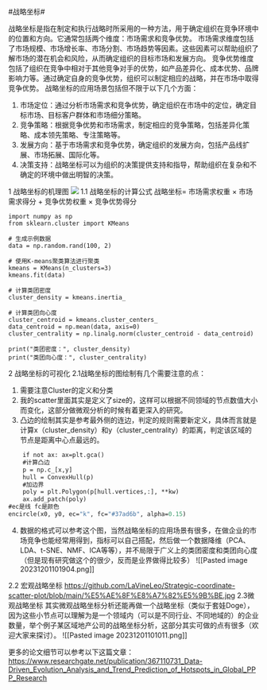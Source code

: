 #战略坐标#

战略坐标是指在制定和执行战略时所采用的一种方法，用于确定组织在竞争环境中的位置和方向。它通常包括两个维度：市场需求和竞争优势。
市场需求维度包括了市场规模、市场增长率、市场分割、市场趋势等因素。这些因素可以帮助组织了解市场的潜在机会和风险，从而确定组织的目标市场和发展方向。
竞争优势维度包括了组织在竞争中相对于其他竞争对手的优势，如产品差异化、成本优势、品牌影响力等。通过确定自身的竞争优势，组织可以制定相应的战略，并在市场中取得竞争优势。
战略坐标的应用场景包括但不限于以下几个方面：

1. 市场定位：通过分析市场需求和竞争优势，确定组织在市场中的定位，确定目标市场、目标客户群体和市场细分策略。
2. 竞争策略：根据竞争优势和市场需求，制定相应的竞争策略，包括差异化策略、成本领先策略、专注策略等。
3. 发展方向：基于市场需求和竞争优势，确定组织的发展方向，包括产品线扩展、市场拓展、国际化等。
4. 决策支持：战略坐标可以为组织的决策提供支持和指导，帮助组织在复杂和不确定的环境中做出明智的决策。

1 战略坐标的机理图
![](file:///C:\Users\69493\AppData\Local\Temp\ksohtml24440\wps1.png)
1.1 战略坐标的计算公式
战略坐标= 市场需求权重 × 市场需求得分 + 竞争优势权重 × 竞争优势得分
```
import numpy as np
from sklearn.cluster import KMeans

# 生成示例数据
data = np.random.rand(100, 2)

# 使用K-means聚类算法进行聚类
kmeans = KMeans(n_clusters=3)
kmeans.fit(data)

# 计算类团密度
cluster_density = kmeans.inertia_

# 计算类团向心度
cluster_centroid = kmeans.cluster_centers_
data_centroid = np.mean(data, axis=0)
cluster_centrality = np.linalg.norm(cluster_centroid - data_centroid)

print("类团密度：", cluster_density)
print("类团向心度：", cluster_centrality)
```
2 战略坐标的可视化
2.1战略坐标的图绘制有几个需要注意的点：
1. 需要注意Cluster的定义和分类
2. 我的scatter里面其实是定义了size的，这样可以根据不同领域的节点数值大小而变化，这部分做微观分析的时候有着更深入的研究。
3. 凸边的绘制其实是参考最外侧的连边，判定的规则需要新定义，具体而言就是计算x（cluster_density）和y（cluster_centrality）的距离，判定该区域的节点是距离中心点最远的。
```def encircle(x,y, ax=None, **kw):
    if not ax: ax=plt.gca()
    #计算凸边    
    p = np.c_[x,y]
    hull = ConvexHull(p)
    #加边界
    poly = plt.Polygon(p[hull.vertices,:], **kw)
    ax.add_patch(poly)
#ec是线 fc是颜色
encircle(x0, y0, ec="k", fc="#37ad6b", alpha=0.15) 
```
4. 数据的格式可以参考这个图，当然战略坐标的应用场景有很多，在做企业的市场竞争也能经常用得到，指标可以自己搭配，然后做一个数据降维（PCA、LDA、t-SNE、NMF、ICA等等），并不局限于广义上的类团密度和类团向心度（但是现有研究做这个的很少，反而是业界做得比较多）
![[Pasted image 20231201101904.png]]

2.2 宏观战略坐标
https://github.com/LaVineLeo/Strategic-coordinate-scatter-plot/blob/main/%E5%AE%8F%E8%A7%82%E5%9B%BE.jpg
2.3微观战略坐标
其实微观战略坐标分析还能再做一个战略坐标（类似于套娃Doge），因为这些小节点可以理解为是一个领域内（可以是不同行业、不同地域的）的企业数量，举个例子某区域地产公司的战略坐标分析，这部分其实可做的点有很多（欢迎大家来探讨）。
![[Pasted image 20231201101011.png]]


更多的论文细节可以参考以下这篇文章：
https://www.researchgate.net/publication/367110731_Data-Driven_Evolution_Analysis_and_Trend_Prediction_of_Hotspots_in_Global_PPP_Research

